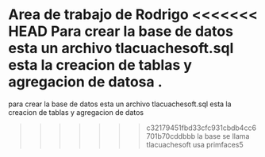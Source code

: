 Area de trabajo de Rodrigo
<<<<<<< HEAD
Para crear la base de datos 
esta un archivo tlacuachesoft.sql esta la creacion de tablas y agregacion de datosa .
=======


para crear la base de datos 
esta un archivo tlacuachesoft.sql 
esta la creacion de tablas y agregacion de datos
>>>>>>> c32179451fbd33cfc931cbdb4cc6701b70cddbbb
la base se llama tlacuachesoft 
usa primfaces5

